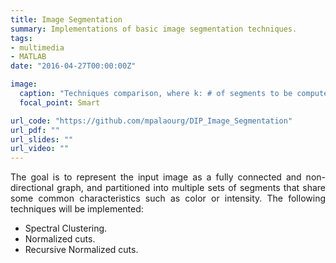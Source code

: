 ```yaml
---
title: Image Segmentation
summary: Ιmplementations of basic image segmentation techniques.
tags:
- multimedia
- MATLAB
date: "2016-04-27T00:00:00Z"

image:
  caption: "Techniques comparison, where k: # of segments to be computed"
  focal_point: Smart

url_code: "https://github.com/mpalaourg/DIP_Image_Segmentation"
url_pdf: ""
url_slides: ""
url_video: ""
---
```


<div style="text-align: justify"> <p>
The goal is to represent the input image as a fully connected and non-directional graph, and partitioned into multiple sets of segments that share some common characteristics such as color or intensity. The following techniques will be implemented:
<ul>
<li>Spectral Clustering.</li>
<li>Normalized cuts.</li>
<li>Recursive Normalized cuts.</li>
</ul>
</p> </div>
